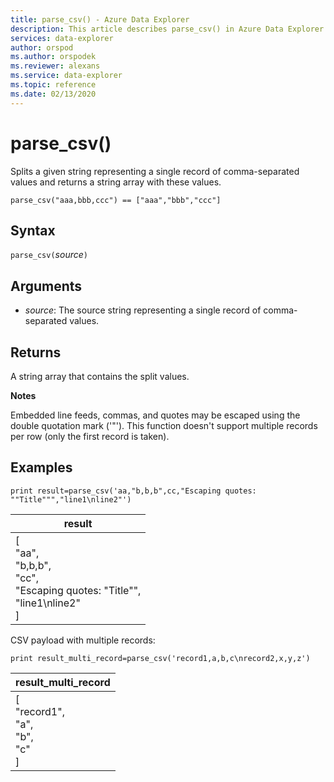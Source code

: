 ```yaml
---
title: parse_csv() - Azure Data Explorer
description: This article describes parse_csv() in Azure Data Explorer.
services: data-explorer
author: orspod
ms.author: orspodek
ms.reviewer: alexans
ms.service: data-explorer
ms.topic: reference
ms.date: 02/13/2020
---
```

# parse_csv()

Splits a given string representing a single record of comma-separated values and returns a string array with these values.

```apl
parse_csv("aaa,bbb,ccc") == ["aaa","bbb","ccc"]
```

## Syntax

`parse_csv(`*source*`)`

## Arguments

* *source*: The source string representing a single record of comma-separated values.

## Returns

A string array that contains the split values.

**Notes**

Embedded line feeds, commas, and quotes may be escaped using the double quotation mark ('"'). 
This function doesn't support multiple records per row (only the first record is taken).

## Examples

<!-- csl: https://help.apl.windows.net:443/Samples -->
```apl
print result=parse_csv('aa,"b,b,b",cc,"Escaping quotes: ""Title""","line1\nline2"')
```

|result|
|---|
|[<br>  "aa",<br>  "b,b,b",<br>  "cc",<br>  "Escaping quotes: \"Title\"",<br>  "line1\nline2"<br>]|

CSV payload with multiple records:

<!-- csl: https://help.apl.windows.net:443/Samples -->
```apl
print result_multi_record=parse_csv('record1,a,b,c\nrecord2,x,y,z')
```

|result_multi_record|
|---|
|[<br>  "record1",<br>  "a",<br>  "b",<br>  "c"<br>]|
